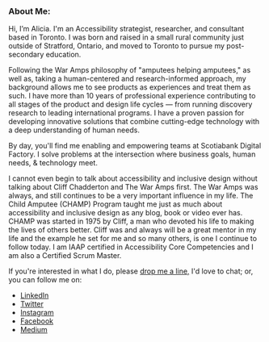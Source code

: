 ### About Me:  
Hi, I’m Alicia. I'm an Accessibility strategist, researcher, and consultant based in Toronto. I was born and raised in a small rural community just outside of Stratford, Ontario, and moved to Toronto to pursue my post-secondary education.

Following the War Amps philosophy of "amputees helping amputees," as well as, taking a human-centered and research-informed approach, my background allows me to see products as experiences and treat them as such. I have more than 10 years of professional experience contributing to all stages of the product and design life cycles — from running discovery research to leading international programs. I have a proven passion for developing innovative solutions that combine cutting-edge technology with a deep understanding of human needs. 

By day, you'll find me enabling and empowering teams at Scotiabank Digital Factory. I solve problems at the intersection where business goals, human needs, & technology meet.

I cannot even begin to talk about accessibility and inclusive design without talking about Cliff Chadderton and The War Amps first. The War Amps was always, and still continues to be a very important influence in my life. The Child Amputee (CHAMP) Program taught me just as much about accessibility and inclusive design as any blog, book or video ever has. CHAMP was started in 1975 by Cliff, a man who devoted his life to making the lives of others better. Cliff was and always will be a great mentor in my life and the example he set for me and so many others, is one I continue to follow today. I am IAAP certified in Accessibility Core Competencies and I am also a Certified Scrum Master.  

If you're interested in what I do, please <a href="mailto:hello@alicia.design">drop me a line,</a> I'd love to chat; or, you can follow me on:    
 <P>
 <ul>
  <li><a href="https://www.linkedin.com/in/aliciajarvis/"</a>LinkedIn</li>
  <li><a href="https://twitter.com/a11yalicia"</a> Twitter</li> 
  <li><a href="https://www.instagram.com/a11yAlicia/"</a> Instagram</li>
  <li><a href="https://www.facebook.com/A11yAlicia"</a> Facebook</li> 
  <li><a href="https://medium.com/@A11yAlicia"</a> Medium</li> 
 </ul>
</p>
 

